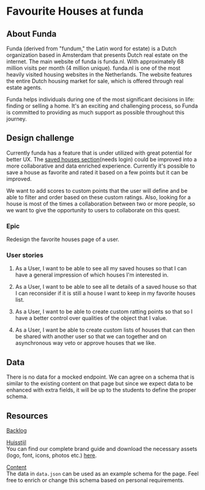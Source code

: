 # Favourite Houses at funda

## About Funda

Funda (derived from "fundum," the Latin word for estate) is a Dutch organization based in Amsterdam that presents Dutch real estate on the internet. The main website of funda is funda.nl. With approximately 68 million visits per month (4 million unique). funda.nl is one of the most heavily visited housing websites in the Netherlands. The website features the entire Dutch housing market for sale, which is offered through real estate agents.

Funda helps individuals during one of the most significant decisions in life: finding or selling a home. It's an exciting and challenging process, so Funda is committed to providing as much support as possible throughout this journey.

## Design challenge

Currently funda has a feature that is under utilized with great potential for better UX. The [saved houses section](https://www.funda.nl/en/mijn/bewaard/)(needs login) could be improved into a more collaborative and data enriched experience. Currently it's possible to save a house as favorite and rated it based on a few points but it can be improved.

We want to add scores to custom points that the user will define and be able to filter and order based on these custom ratings. Also, looking for a house is most of the times a collaboration between two or more people, so we want to give the opportunity to users to collaborate on this quest.

### Epic
Redesign the favorite houses page of a user.

### User stories

1) As a User, I want to be able to see all my saved houses so that I can have a general impression of which houses I'm interested in.
  
2) As a User, I want to be able to see all te details of a saved house so that I can reconsider if it is still a house I want to keep in my favorite houses list.
   
4) As a User, I want to be able to create custom ratting points so that so I have a better control over qualities of the object that I value.

5) As a User, I want be able to create custom lists of houses that can then be shared with another user so that we can together and on asynchronous way veto or approve houses that we like.

## Data

There is no data for a mocked endpoint. We can agree on a schema that is similar to the existing content on that page but since we expect data to be enhanced with extra fields, it will be up to the students to define the proper schema.


## Resources

[Backlog](https://github.com/orgs/fdnd-agency/projects/21/views/2)

[Huisstijl]()  
You can find our complete brand guide and download the necessary assets (logo, font, icons, photos etc.) [here](https://brand.funda.nl/).

[Content](data.json)<br />
The data in `data.json` can be used as an example schema for the page. Feel free to enrich or change this schema based on personal requirements.
